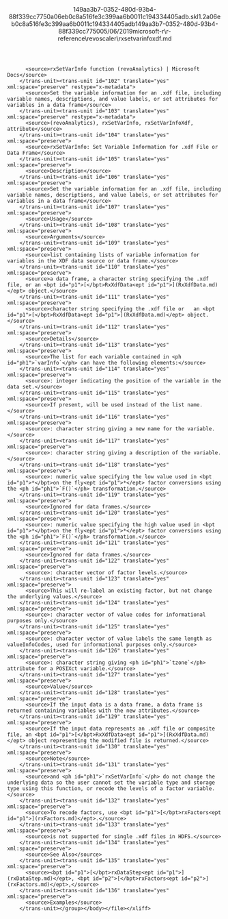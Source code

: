 <?xml version="1.0"?><xliff version="1.2" xmlns="urn:oasis:names:tc:xliff:document:1.2" xmlns:xsi="http://www.w3.org/2001/XMLSchema-instance" xsi:schemaLocation="urn:oasis:names:tc:xliff:document:1.2 xliff-core-1.2-transitional.xsd"><file datatype="xml" original="rxsetvarinfoxdf.md" source-language="en-US" target-language="en-US"><header><tool tool-id="mdxliff" tool-name="mdxliff" tool-version="1.0-1931010" tool-company="Microsoft" /><xliffext:skl_file_name xmlns:xliffext="urn:microsoft:content:schema:xliffextensions">149aa3b7-0352-480d-93b4-88f339cc7750a06eb0c8a516fe3c399aa6b0011c194334405adb.skl</xliffext:skl_file_name><xliffext:version xmlns:xliffext="urn:microsoft:content:schema:xliffextensions">1.2</xliffext:version><xliffext:ms.openlocfilehash xmlns:xliffext="urn:microsoft:content:schema:xliffextensions">a06eb0c8a516fe3c399aa6b0011c194334405adb</xliffext:ms.openlocfilehash><xliffext:ms.sourcegitcommit xmlns:xliffext="urn:microsoft:content:schema:xliffextensions">149aa3b7-0352-480d-93b4-88f339cc7750</xliffext:ms.sourcegitcommit><xliffext:ms.lasthandoff xmlns:xliffext="urn:microsoft:content:schema:xliffextensions">05/06/2019</xliffext:ms.lasthandoff><xliffext:ms.openlocfilepath xmlns:xliffext="urn:microsoft:content:schema:xliffextensions">microsoft-r\r-reference\revoscaler\rxsetvarinfoxdf.md</xliffext:ms.openlocfilepath></header><body><group id="content" extype="content"><trans-unit id="101" translate="yes" xml:space="preserve" restype="x-metadata">
          <source>rxSetVarInfo function (revoAnalytics) | Microsoft Docs</source>
        </trans-unit><trans-unit id="102" translate="yes" xml:space="preserve" restype="x-metadata">
          <source>Set the variable information for an .xdf file, including variable names, descriptions, and value labels, or set attributes for variables in a data frame</source>
        </trans-unit><trans-unit id="103" translate="yes" xml:space="preserve" restype="x-metadata">
          <source>(revoAnalytics), rxSetVarInfo, rxSetVarInfoXdf, attribute</source>
        </trans-unit><trans-unit id="104" translate="yes" xml:space="preserve">
          <source>rxSetVarInfo: Set Variable Information for .xdf File or Data Frame</source>
        </trans-unit><trans-unit id="105" translate="yes" xml:space="preserve">
          <source>Description</source>
        </trans-unit><trans-unit id="106" translate="yes" xml:space="preserve">
          <source>Set the variable information for an .xdf file, including variable names, descriptions, and value labels, or set attributes for variables in a data frame</source>
        </trans-unit><trans-unit id="107" translate="yes" xml:space="preserve">
          <source>Usage</source>
        </trans-unit><trans-unit id="108" translate="yes" xml:space="preserve">
          <source>Arguments</source>
        </trans-unit><trans-unit id="109" translate="yes" xml:space="preserve">
          <source>list containing lists of variable information for variables in the XDF data source or data frame.</source>
        </trans-unit><trans-unit id="110" translate="yes" xml:space="preserve">
          <source>a data frame, a character string specifying the .xdf file, or an <bpt id="p1">[</bpt>RxXdfData<ept id="p1">](RxXdfData.md)</ept> object.</source>
        </trans-unit><trans-unit id="111" translate="yes" xml:space="preserve">
          <source>character string specifying the .xdf file or   an <bpt id="p1">[</bpt>RxXdfData<ept id="p1">](RxXdfData.md)</ept> object.</source>
        </trans-unit><trans-unit id="112" translate="yes" xml:space="preserve">
          <source>Details</source>
        </trans-unit><trans-unit id="113" translate="yes" xml:space="preserve">
          <source>The list for each variable contained in <ph id="ph1">`varInfo`</ph> can have the following elements:</source>
        </trans-unit><trans-unit id="114" translate="yes" xml:space="preserve">
          <source>: integer indicating the position of the variable in the data set.</source>
        </trans-unit><trans-unit id="115" translate="yes" xml:space="preserve">
          <source>If present, will be used instead of the list name.</source>
        </trans-unit><trans-unit id="116" translate="yes" xml:space="preserve">
          <source>: character string giving a new name for the variable.</source>
        </trans-unit><trans-unit id="117" translate="yes" xml:space="preserve">
          <source>: character string giving a description of the variable.</source>
        </trans-unit><trans-unit id="118" translate="yes" xml:space="preserve">
          <source>: numeric value specifying the low value used in <bpt id="p1">*</bpt>on the fly<ept id="p1">*</ept> factor conversions using the <ph id="ph1">`F()`</ph> transformation.</source>
        </trans-unit><trans-unit id="119" translate="yes" xml:space="preserve">
          <source>Ignored for data frames.</source>
        </trans-unit><trans-unit id="120" translate="yes" xml:space="preserve">
          <source>: numeric value specifying the high value used in <bpt id="p1">*</bpt>on the fly<ept id="p1">*</ept> factor conversions using the <ph id="ph1">`F()`</ph> transformation.</source>
        </trans-unit><trans-unit id="121" translate="yes" xml:space="preserve">
          <source>Ignored for data frames.</source>
        </trans-unit><trans-unit id="122" translate="yes" xml:space="preserve">
          <source>: character vector of factor levels.</source>
        </trans-unit><trans-unit id="123" translate="yes" xml:space="preserve">
          <source>This will re-label an existing factor, but not change the underlying values.</source>
        </trans-unit><trans-unit id="124" translate="yes" xml:space="preserve">
          <source>: character vector of value codes for informational purposes only.</source>
        </trans-unit><trans-unit id="125" translate="yes" xml:space="preserve">
          <source>: character vector of value labels the same length as valueInfoCodes, used for informational purposes only.</source>
        </trans-unit><trans-unit id="126" translate="yes" xml:space="preserve">
          <source>: character string giving <ph id="ph1">`tzone`</ph> attribute for a POSIXct variable.</source>
        </trans-unit><trans-unit id="127" translate="yes" xml:space="preserve">
          <source>Value</source>
        </trans-unit><trans-unit id="128" translate="yes" xml:space="preserve">
          <source>If the input data is a data frame, a data frame is returned containing variables with the new attributes.</source>
        </trans-unit><trans-unit id="129" translate="yes" xml:space="preserve">
          <source>If the input data represents an .xdf file or composite file, an <bpt id="p1">[</bpt>RxXdfData<ept id="p1">](RxXdfData.md)</ept> object representing the modified file is returned.</source>
        </trans-unit><trans-unit id="130" translate="yes" xml:space="preserve">
          <source>Note</source>
        </trans-unit><trans-unit id="131" translate="yes" xml:space="preserve">
          <source>and <ph id="ph1">`rxSetVarInfo`</ph> do not change the underlying data so the user cannot set the variable type and storage type using this function, or recode the levels of a factor variable.</source>
        </trans-unit><trans-unit id="132" translate="yes" xml:space="preserve">
          <source>To recode factors, use <bpt id="p1">[</bpt>rxFactors<ept id="p1">](rxFactors.md)</ept>.</source>
        </trans-unit><trans-unit id="133" translate="yes" xml:space="preserve">
          <source>is not supported for single .xdf files in HDFS.</source>
        </trans-unit><trans-unit id="134" translate="yes" xml:space="preserve">
          <source>See Also</source>
        </trans-unit><trans-unit id="135" translate="yes" xml:space="preserve">
          <source><bpt id="p1">[</bpt>rxDataStep<ept id="p1">](rxDataStep.md)</ept>, <bpt id="p2">[</bpt>rxFactors<ept id="p2">](rxFactors.md)</ept>,</source>
        </trans-unit><trans-unit id="136" translate="yes" xml:space="preserve">
          <source>Examples</source>
        </trans-unit></group></body></file></xliff>